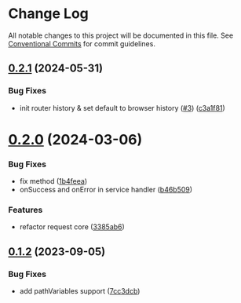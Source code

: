 # Change Log

All notable changes to this project will be documented in this file.
See [Conventional Commits](https://conventionalcommits.org) for commit guidelines.

## [0.2.1](https://github.com/music163/tango-boot/compare/@music163/request@0.2.0...@music163/request@0.2.1) (2024-05-31)


### Bug Fixes

* init router history & set default to browser history ([#3](https://github.com/music163/tango-boot/issues/3)) ([c3a1f81](https://github.com/music163/tango-boot/commit/c3a1f8129036fb86ad24c360943af6902dc893fe))





# [0.2.0](https://github.com/music163/tango-boot/compare/@music163/request@0.1.2...@music163/request@0.2.0) (2024-03-06)


### Bug Fixes

* fix method ([1b4feea](https://github.com/music163/tango-boot/commit/1b4feea9ec4bb2474e451320665046213935f332))
* onSuccess and onError in service handler ([b46b509](https://github.com/music163/tango-boot/commit/b46b509f3de5a6033cce65815e6ed04ed6c084a5))


### Features

* refactor request core ([3385ab6](https://github.com/music163/tango-boot/commit/3385ab6ae3fa1bc9324b348cb308289e350e5b94))





## [0.1.2](https://github.com/music163/tango-boot/compare/@music163/request@0.1.1...@music163/request@0.1.2) (2023-09-05)


### Bug Fixes

* add pathVariables support ([7cc3dcb](https://github.com/music163/tango-boot/commit/7cc3dcb4f30a9e7972e2dff608a1873a239b7977))
